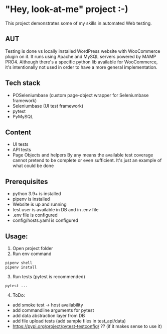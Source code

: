# "Hey, look-at-me" project :-)
This project demonstrates some of my skills in automated Web testing.

## AUT
Testing is done vs locally installed WordPress website with WooCommerce plugin on it.
It runs using Apache and MySQL servers powered by MAMP PRO4.
Although there's a specific python lib available for WooCommerce, it's intentionally not used
in order to have a more general implementation.

## Tech stack
- POSeleniumbase (custom page-object wrapper for Seleniumbase framework)
- Seleniumbase (UI test framework)
- pytest
- PyMySQL

## Content
- UI tests
- API tests
- Page Objects and helpers
By any means the available test coverage cannot pretend to be complete or even sufficient.
It's just an example of what could be done

## Prerequisites
- python 3.9+ is installed
- pipenv is installed
- Website is up and running
- test user is available in DB and in .env file
- .env file is configured
- config/hosts.yaml is configured

## Usage:
1. Open project folder
2. Run env command
```console
pipenv shell
pipenv install
```
3. Run tests (pytest is recommended)
```console
pytest ...
```
4. ToDo:
- add smoke test -> host availability
- add commandline arguments for pytest
- add data abstraction layer from DB
- add file upload tests (add sample files in test_api/data)
- https://pypi.org/project/pytest-testconfig/  ?? (if it makes sense to use it)

